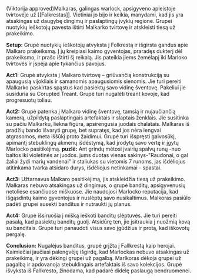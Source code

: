 (Viktorija approved)Malkaras, galingas warlock, apsigyveno apleistoje tvirtovėje už [[Falkrestas]]. Vietiniai jo bijo ir keikia, manydami, kad jis yra atsakingas už daugybę dingimų ir paslaptingų įvykių regione. Grupei nuotykių ieškotojų pavesta ištirti Malkarko tvirtovę ir atskleisti tiesą už prakeikimo.

**Setup:** 
Grupė nuotykių ieškotojų atvyksta į Folkrestą ir išgirsta gandus apie Malkaro prakeiksmą. Į jų kreipiasi kaimo gyventojas, praradęs dukterį dėl prakeiksmo, ir prašo ištirti šį reikalą. Jis pateikia jiems žemėlapį iki Marloko tvirtovės ir įspėja apie tykančius pavojus.

**Act1:**
Grupė atvyksta į Malkaro tvirtovę – griūvančią konstrukciją su apaugusią vijokliais ir samanomis apaugusiomis sienomis. Jie turi pereiti Malkarko paskirtas spąstus kad pasiektų savo vidinę šventovę. Pakeliui jie susiduria su Corupted Treant. Grupė turi nugalėti treant kovoje, kad progresuotų toliau.

**Act2:**
Grupė patenka į Malkaro vidinę šventovę, tamsią ir nujaučiančią kamerą, užpildytą paslaptingais artefaktais ir slaptais ženklais. Jie susitinka su pačiu Malkarku, liekna figūra, apsirengusia juodais chalatais. Malkaras iš pradžių bando išvaryti grupę, bet supratęs, kad jos nėra lengvai atgrasomos, meta iššūkį proto žaidimui. Grupė turi išspręsti galvosūkį, apimantį stebuklingų akmenų išdėstymą, kad įrodytų savo vertę ir įgytų Marlocko pasitikėjimą.
**puzlė:**
Ant grindų mėtosi įvairių spalvų runų -nuo baltos iki violetinės ar juodos. jums duotas vienas sakinys-"Raudonai, o gal žaliai žydi marių vandenai" ir staliukas su vietomis 7 runoms, jas išdėliojus atitinkama tvarka atsidaro durys, išdėliojus netinkamai - spastai.

**Act3:**
Užtarnavus Malkaro pasitikėjimą, jis atskleidžia tiesą už prakeikimo. Malkaras nebuvo atsakingas už dingimus, o grupė banditų, apsigyvenusių netoliese esančiuose miškuose. Jie naudojosi Marlocko reputacija, kad išgąsdintų kaimo gyventojus ir nuslėptų savo nusikaltimus. Malkoras pasiūlo padėti grupei susekti banditus ir nutraukti jų planus.

**Act4:**
Grupė išsiruošia į mišką ieškoti banditų slėptuvės. Jie turi pereiti pasalą, kad pasiektų banditų guolį. Atsidūrę ten, jie įsitraukia į nuožmią kovą su banditais. Grupė turi panaudoti visus savo įgūdžius ir protą, kad iškovotų pergalę.

**Conclusion:**
Nugalėjus banditus, grupė grįžta į Fallkrestą kaip herojai. Kaimiečiai jaučiasi palengvėję išgirdę, kad Marlockas nebuvo atsakingas už prakeikimą, ir yra dėkingi grupei už pagalbą. Marlkoras dėkoja grupei už pagalbą ir apdovanoja stebuklingais artefaktais iš savo kolekcijos. Grupė išvyksta iš Fallkresto, žinodama, kad padarė didelę paslaugą bendruomenei.